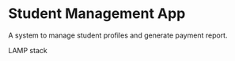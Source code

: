 # Student Management App

A system to manage student profiles and generate payment report.

LAMP stack



